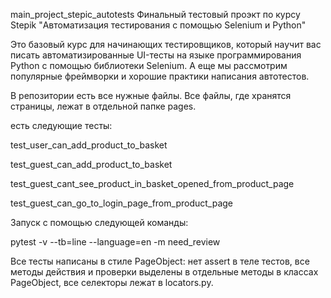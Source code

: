 main_project_stepic_autotests
Финальный тестовый проэкт по курсу Stepik "Автоматизация тестирования с помощью Selenium и Python"

Это базовый курс для начинающих тестировщиков, который научит вас писать автоматизированные UI-тесты на языке программирования Python с помощью библиотеки Selenium. А еще мы рассмотрим популярные фреймворки и хорошие практики написания автотестов.

В репозитории есть все нужные файлы. Все файлы, где хранятся страницы, лежат в отдельной папке pages.

есть следующие тесты:

test_user_can_add_product_to_basket

test_guest_can_add_product_to_basket

test_guest_cant_see_product_in_basket_opened_from_product_page

test_guest_can_go_to_login_page_from_product_page

Запуск с помощью следующей команды:

pytest -v --tb=line --language=en -m need_review

Все тесты написаны в стиле PageObject: нет assert в теле тестов, все методы действия и проверки выделены в отдельные методы в классах PageObject, все селекторы лежат в locators.py.